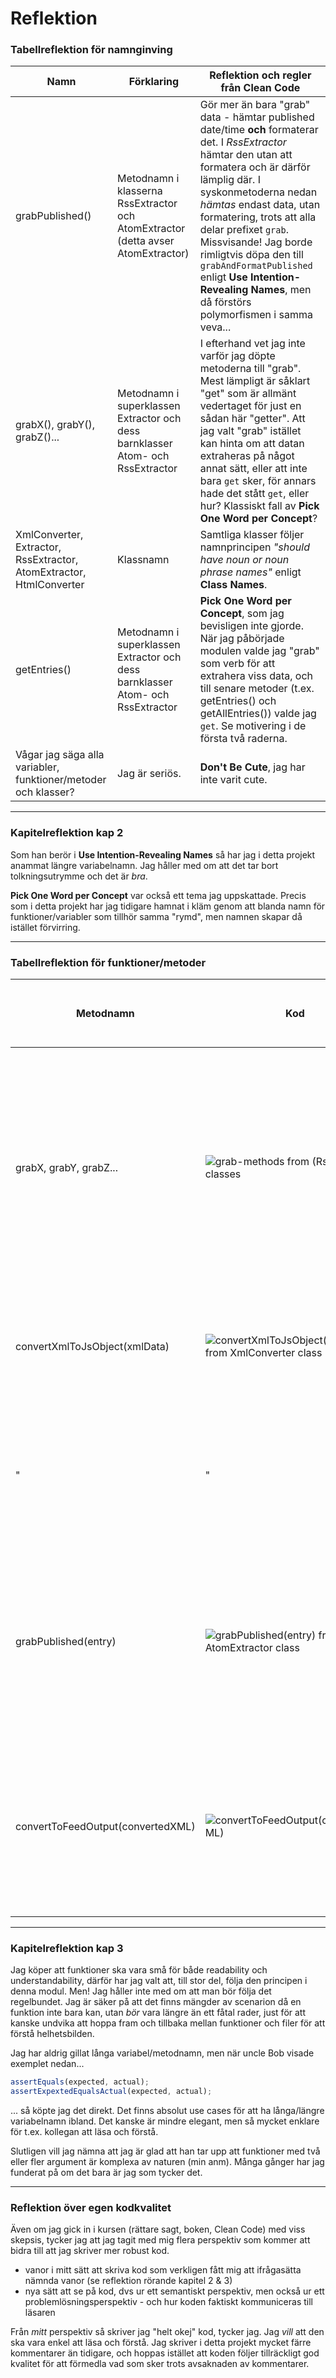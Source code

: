 # Reflektion

### Tabellreflektion för namnginving

| Namn                                                                | Förklaring                                                                       | Reflektion och regler från Clean Code                                                                                                                                                                                                                                                                                                                                                                                             |
| ------------------------------------------------------------------- | -------------------------------------------------------------------------------- | --------------------------------------------------------------------------------------------------------------------------------------------------------------------------------------------------------------------------------------------------------------------------------------------------------------------------------------------------------------------------------------------------------------------------------- |
| grabPublished()                                                     | Metodnamn i klasserna RssExtractor och AtomExtractor (detta avser AtomExtractor) | Gör mer än bara "grab" data - hämtar published date/time **och** formaterar det. I _RssExtractor_ hämtar den utan att formatera och är därför lämplig där. I syskonmetoderna nedan _hämtas_ endast data, utan formatering, trots att alla delar prefixet `grab`. Missvisande! Jag borde rimligtvis döpa den till `grabAndFormatPublished` enligt **Use Intention-Revealing Names**, men då förstörs polymorfismen i samma veva... |
| grabX(), grabY(), grabZ()...                                        | Metodnamn i superklassen Extractor och dess barnklasser Atom- och RssExtractor   | I efterhand vet jag inte varför jag döpte metoderna till "grab". Mest lämpligt är såklart "get" som är allmänt vedertaget för just en sådan här "getter". Att jag valt "grab" istället kan hinta om att datan extraheras på något annat sätt, eller att inte bara `get` sker, för annars hade det stått `get`, eller hur? Klassiskt fall av **Pick One Word per Concept**?                                                        |
| XmlConverter, Extractor, RssExtractor, AtomExtractor, HtmlConverter | Klassnamn                                                                        | Samtliga klasser följer namnprincipen _"should have noun or noun phrase names"_ enligt **Class Names**.                                                                                                                                                                                                                                                                                                                           |
| getEntries()                                                        | Metodnamn i superklassen Extractor och dess barnklasser Atom- och RssExtractor   | **Pick One Word per Concept**, som jag bevisligen inte gjorde. När jag påbörjade modulen valde jag "grab" som verb för att extrahera viss data, och till senare metoder (t.ex. getEntries() och getAllEntries()) valde jag `get`. Se motivering i de första två raderna.                                                                                                                                                          |
| Vågar jag säga alla variabler, funktioner/metoder och klasser?      | Jag är seriös.                                                                   | **Don't Be Cute**, jag har inte varit cute.                                                                                                                                                                                                                                                                                                                                                                                       |

---

### Kapitelreflektion kap 2

Som han berör i **Use Intention-Revealing Names** så har jag i detta projekt anammat längre variabelnamn. Jag håller med om att det tar bort tolkningsutrymme och det är _bra_.

**Pick One Word per Concept** var också ett tema jag uppskattade. Precis som i detta projekt har jag tidigare hamnat i kläm genom att blanda namn för funktioner/variabler som tillhör samma "rymd", men namnen skapar då istället förvirring.

---

### Tabellreflektion för funktioner/metoder

| Metodnamn                         | Kod                                                                            | Antal rader kod (ej ws) | Reflektion                                                                                                                                                                                                                                            |
| --------------------------------- | ------------------------------------------------------------------------------ | ----------------------- | ----------------------------------------------------------------------------------------------------------------------------------------------------------------------------------------------------------------------------------------------------- |
| grabX, grabY, grabZ...            | ![grab-methods from (Rss)Extractor classes](/images/snippet1.png)              | 10                      | **Do One Thing**, samtliga getters i Extractor-klasserna gör en enda sak och på ett så simpelt sätt som möjligt - de returnerar en viss data från det inmatade objektet. Undantaget är som nämnt grabPublished() i AtomExtractor, se tidigare tabell. |
| convertXmlToJsObject(xmlData)     | ![convertXmlToJsObject(xmlData) from XmlConverter class](/images/snippet2.png) | 3                       | **Small!** Funktionen är liten, utan krusiduller och JSDoc används som komplettering för kodförståelse.                                                                                                                                               |
| "                                 | "                                                                              | "                       | **Use Descriptive Names**, metoden gör precis vad namnet antyder - den konverterar XML till ett JavaScript-objekt. Object.                                                                                                                            |
| grabPublished(entry)              | ![grabPublished(entry) from AtomExtractor class](/images/snippet3.png)         | 3                       | **Have No Side Effects**, det finns en självklar side effect här som jag varit inne på tidigare, och det är faktumet att datan inte bara extraheras (och returneras), utan den _formateras_ också.                                                    |
| convertToFeedOutput(convertedXML) | ![convertToFeedOutput(convertedXML)](/images/snippet4.png)                     | ca 20                   | **Don't Repeat Yourself**, ~~i nuvarande skick bryter den mot DRY, skulle behöva refaktoreras eller revideras helt.~~ Refaktorerad till >10 rader färre kod och bör vara mer lättbegriplig nu.                                                        |

---

### Kapitelreflektion kap 3

Jag köper att funktioner ska vara små för både readability och understandability, därför har jag valt att, till stor del, följa den principen i denna modul. Men! Jag håller inte med om att man bör följa det regelbundet. Jag är säker på att det finns mängder av scenarion då en funktion inte bara kan, utan _bör_ vara längre än ett fåtal rader, just för att kanske undvika att hoppa fram och tillbaka mellan funktioner och filer för att förstå helhetsbilden.

Jag har aldrig gillat långa variabel/metodnamn, men när uncle Bob visade exemplet nedan...

```javascript
assertEquals(expected, actual);
assertExpextedEqualsActual(expected, actual);
```

... så köpte jag det direkt. Det finns absolut use cases för att ha långa/längre variabelnamn ibland. Det kanske är mindre elegant, men så mycket enklare för t.ex. kollegan att läsa och förstå.

Slutligen vill jag nämna att jag är glad att han tar upp att funktioner med två eller fler argument är komplexa av naturen (min anm). Många gånger har jag funderat på om det bara är jag som tycker det.

---

### Reflektion över egen kodkvalitet

Även om jag gick in i kursen (rättare sagt, boken, Clean Code) med viss skepsis, tycker jag att jag tagit med mig flera perspektiv som kommer att bidra till att jag skriver mer robust kod.<br>

- vanor i mitt sätt att skriva kod som verkligen fått mig att ifrågasätta nämnda vanor (se reflektion rörande kapitel 2 & 3)
- nya sätt att se på kod, dvs ur ett semantiskt perspektiv, men också ur ett problemlösningsperspektiv - och hur koden faktiskt kommuniceras till läsaren

Från _mitt_ perspektiv så skriver jag "helt okej" kod, tycker jag. Jag _vill_ att den ska vara enkel att läsa och förstå. Jag skriver i detta projekt mycket färre kommentarer än tidigare, och hoppas istället att koden följer tillräckligt god kvalitet för att förmedla vad som sker trots avsaknaden av kommentarer.
